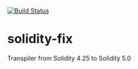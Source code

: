 [![Build Status](https://travis-ci.com/jalextowle/solidity-fix.svg?branch=master)](https://travis-ci.org/jalextowle/solidity-fix)

# solidity-fix
Transpiler from Solidity 4.25 to Solidity 5.0
